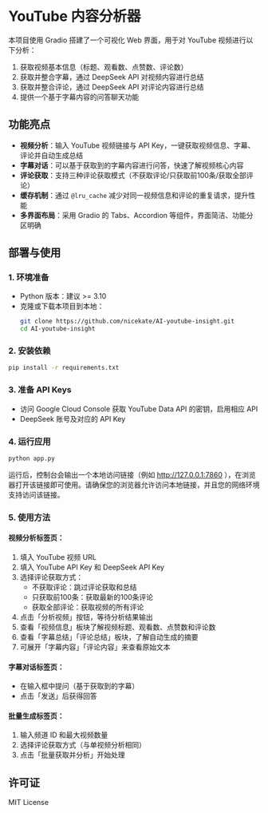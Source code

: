 # YouTube 内容分析器

本项目使用 Gradio 搭建了一个可视化 Web 界面，用于对 YouTube 视频进行以下分析：

1. 获取视频基本信息（标题、观看数、点赞数、评论数）
2. 获取并整合字幕，通过 DeepSeek API 对视频内容进行总结
3. 获取并整合评论，通过 DeepSeek API 对评论内容进行总结
4. 提供一个基于字幕内容的问答聊天功能

## 功能亮点

- **视频分析**：输入 YouTube 视频链接与 API Key，一键获取视频信息、字幕、评论并自动生成总结
- **字幕对话**：可以基于获取到的字幕内容进行问答，快速了解视频核心内容
- **评论获取**：支持三种评论获取模式（不获取评论/只获取前100条/获取全部评论）
- **缓存机制**：通过 `@lru_cache` 减少对同一视频信息和评论的重复请求，提升性能
- **多界面布局**：采用 Gradio 的 Tabs、Accordion 等组件，界面简洁、功能分区明确

## 部署与使用

### 1. 环境准备

- Python 版本：建议 >= 3.10
- 克隆或下载本项目到本地：
  ```bash
  git clone https://github.com/nicekate/AI-youtube-insight.git
  cd AI-youtube-insight
  ```

### 2. 安装依赖

```bash
pip install -r requirements.txt
```

### 3. 准备 API Keys

- 访问 Google Cloud Console 获取 YouTube Data API 的密钥，启用相应 API
- DeepSeek 账号及对应的 API Key

### 4. 运行应用

```bash
python app.py
```

运行后，控制台会输出一个本地访问链接（例如 http://127.0.0.1:7860 ），在浏览器打开该链接即可使用。请确保您的浏览器允许访问本地链接，并且您的网络环境支持访问该链接。

### 5. 使用方法

#### 视频分析标签页：
1. 填入 YouTube 视频 URL
2. 填入 YouTube API Key 和 DeepSeek API Key
3. 选择评论获取方式：
   - 不获取评论：跳过评论获取和总结
   - 只获取前100条：获取最新的100条评论
   - 获取全部评论：获取视频的所有评论
4. 点击「分析视频」按钮，等待分析结果输出
5. 查看「视频信息」板块了解视频标题、观看数、点赞数和评论数
6. 查看「字幕总结」「评论总结」板块，了解自动生成的摘要
7. 可展开「字幕内容」「评论内容」来查看原始文本

#### 字幕对话标签页：
- 在输入框中提问（基于获取到的字幕）
- 点击「发送」后获得回答

#### 批量生成标签页：
1. 输入频道 ID 和最大视频数量
2. 选择评论获取方式（与单视频分析相同）
3. 点击「批量获取并分析」开始处理

## 许可证

MIT License
